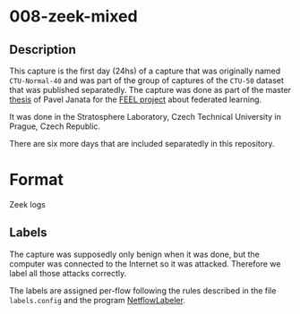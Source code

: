 # 008-zeek-mixed

## Description
This capture is the first day (24hs) of a capture that was originally named `CTU-Normal-40` and was part of the group of captures of the `CTU-50` dataset that was published separatedly.
The capture was done as part of the master [thesis](https://dspace.cvut.cz/bitstream/handle/10467/107647/F3-DP-2023-Janata-Pavel-Master_Thesis_Pavel_Janata.pdf?sequence=-1&isAllowed=y) of Pavel Janata for the [FEEL project](https://github.com/stratosphereips/feel_project) about federated learning.

It was done in the Stratosphere Laboratory, Czech Technical University in Prague, Czech Republic.

There are six more days that are included separatedly in this repository.

# Format
Zeek logs

## Labels
The capture was supposedly only benign when it was done, but the computer was connected to the Internet so it was attacked. Therefore we label all those attacks correctly.

The labels are assigned per-flow following the rules described in the file `labels.config` and the program [NetflowLabeler](https://github.com/stratosphereips/netflowlabeler).

